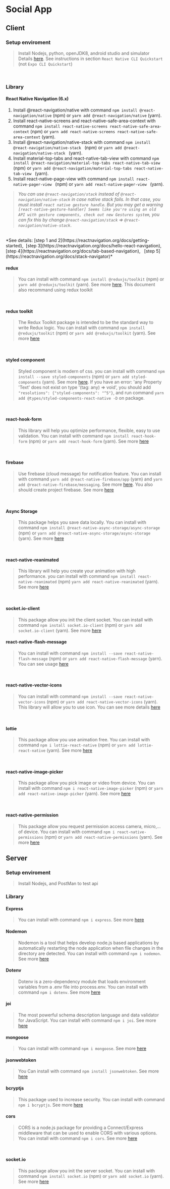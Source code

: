 # Social App
## Client
### Setup enviroment
> Install Nodejs, python, openJDK8, android studio and simulator <br />
Details [here](https://reactnative.dev/docs/environment-setup). See instructions in section `React Native CLI Quickstart` (not `Expo CLI Quickstart`) <br />
<br />

### Library

#### React Native Navigation (6.x)
1. Install @react-navigation/native with command `npm install @react-navigation/native` (npm) or `yarn add @react-navigation/native` (yarn).
2. Install react-native-screens and react-native-safe-area-context with command `npm install react-native-screens react-native-safe-area-context` (npm) or `yarn add react-native-screens react-native-safe-area-context` (yarn).
3. Install @react-navigation/native-stack with command `npm install @react-navigation/native-stack
` (npm) or `yarn add @react-navigation/native-stack
` (yarn).
4. Install material-top-tabs and react-native-tab-view with command `npm install @react-navigation/material-top-tabs react-native-tab-view` (npm) or `yarn add @react-navigation/material-top-tabs react-native-tab-view
` (yarn).
5. Install react-native-page-view with command `npm install react-native-pager-view
` (npm) or `yarn add react-native-pager-view
` (yarn).

>*You can use `@react-navigation/stack` instead of `@react-navigation/native-stack` in case native stack fails. In that case, you must install `react native gesture handle`. But you may get a warning `[react-native-gesture-handler] Seems like you're using an old API with gesture components, check out new Gestures system`, you can fix this by change `@react-navigation/stack` => `@react-navigation/native-stack`*. <br />
<br />
*See details: [step 1 and 2](https://reactnavigation.org/docs/getting-started), &nbsp;[step 3](https://reactnavigation.org/docs/hello-react-navigation), &nbsp; [step 4](https://reactnavigation.org/docs/tab-based-navigation), &nbsp; [step 5](https://reactnavigation.org/docs/stack-navigator)*
<br />

#### redux
> You can install with command `npm install @reduxjs/toolkit` (npm) or `yarn add @reduxjs/toolkit` (yarn). See more [here](https://redux.js.org/introduction/getting-started). This document also recommand using redux toolkit
<br />

#### redux toolkit
> The Redux Toolkit package is intended to be the standard way to write Redux logic. You can install with command `npm install @reduxjs/toolkit` (npm) or `yarn add @reduxjs/toolkit` (yarn). See more [here](https://redux-toolkit.js.org/introduction/getting-started)
<br />

#### styled component
> Styled component is modern of css. you can install with command `npm install --save styled-components` (npm) or `yarn add styled-components` (yarn). See more [here](https://styled-components.com/docs/basics). If you have an error: 'any Property 'Text' does not exist on type '(tag: any) => void', you should add `"resolutions": {"styled-components": "^5"}`, and run command `yarn add @types/styled-components-react-native -D` on package.
<br />

#### react-hook-form
> This library will help you optimize performance, flexible, easy to use validation. You can install with command `npm install react-hook-form` (npm) or `yarn add react-hook-form` (yarn). See more [here](https://www.react-hook-form.com/get-started)
<br />

#### firebase
> Use firebase (cloud message) for notification feature. You can install with command `yarn add @react-native-firebase/app` (yarn) and `yarn add @react-native-firebase/messaging`. See more [here](https://rnfirebase.io/messaging/usage). You also should create project firebase. See more [here](https://rnfirebase.io/)

<br />

#### Async Storage

> This package helps you save data locally. You can install with command `npm install @react-native-async-storage/async-storage` (npm) or `yarn add @react-native-async-storage/async-storage` (yarn). See more [here](https://react-native-async-storage.github.io/async-storage/docs/install)

<br />

#### react-native-reanimated
> This library will help you create your animation with high performance. you can install with command `npm install react-native-reanimated` (npm) `yarn add react-native-reanimated` (yarn). See more [here](https://docs.swmansion.com/react-native-reanimated/docs/fundamentals/installation)

<br />

#### socket.io-client
> This package allow you init the client socket. You can install with command `npm install socket.io-client` (npm) or `yarn add socket.io-client` (yarn). See more [here](https://socket.io/docs/v4/client-installation/)

#### react-native-flash-message
> You can install with command `npm install --save react-native-flash-message` (npm) or `yarn add react-native-flash-message` (yarn). You can see usage [here](https://www.npmjs.com/package/react-native-flash-message)
<br />

#### react-native-vector-icons
> You can install with command `npm install --save react-native-vector-icons` (npm) or `yarn add react-native-vector-icons` (yarn). This library will allow you to use icon. You can see more details [here](https://github.com/oblador/react-native-vector-icons)
<br />

#### lottie
> This package allow you use animation free. You can install with command `npm i lottie-react-native` (npm) or `yarn add lottie-react-native` (yarn). See more [here](https://www.npmjs.com/package/lottie-react-native)

<br />

#### react-native-image-picker
> This package allow you pick image or video from device. You can install with command `npm i react-native-image-picker` (npm) or `yarn add react-native-image-picker` (yarn). See more [here](https://www.npmjs.com/package/react-native-image-picker)

<br />

#### react-native-permission
> This package allow you request permission access camera, micro,... of device. You can install with command `npm i react-native-permissions` (npm) or `yarn add react-native-permissions` (yarn). See more [here](https://www.npmjs.com/package/react-native-permissions)

## Server

### Setup enviroment
> Install Nodejs, and PostMan to test api

### Library

#### Express
> You can install with command `npm i express`. See more [here](https://www.npmjs.com/package/express)

#### Nodemon
> Nodemon is a tool that helps develop node.js based applications by automatically restarting the node application when file changes in the directory are detected. You can install with command `npm i nodemon`. See more [here](https://www.npmjs.com/package/nodemon)

#### Dotenv
> Dotenv is a zero-dependency module that loads environment variables from a .env file into process.env. You can install with command `npm i dotenv`. See more [here](https://www.npmjs.com/package/dotenv)

#### joi
> The most powerful schema description language and data validator for JavaScript. You can install with command `npm i joi`. See more [here](https://www.npmjs.com/package/joi)

#### mongoose
> You can install with command `npm i mongoose`. See more [here](https://www.npmjs.com/package/mongoose)

#### jsonwebtoken
> You Can install with command `npm install jsonwebtoken`. See more [here](https://www.npmjs.com/package/jsonwebtoken)

#### bcryptjs
> This package used to increase security. You can install with command `npm i bcryptjs`. See more [here](https://www.npmjs.com/package/bcryptjs)

#### cors
> CORS is a node.js package for providing a Connect/Express middleware that can be used to enable CORS with various options. You can install with command `npm i cors`. See more [here](https://www.npmjs.com/package/cors)

<br />

#### socket.io
> This package allow you init the server socket. You can install with command `npm install socket.io` (npm) or `yarn add socket.io` (yarn). See more [here](https://socket.io/docs/v4/server-installation/)